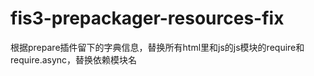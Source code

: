 # fis3-prepackager-resources-fix
根据prepare插件留下的字典信息，替换所有html里和js的js模块的require和require.async，替换依赖模块名
